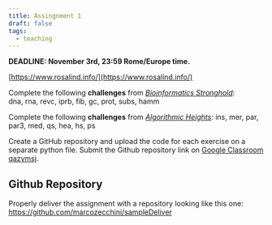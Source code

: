 ```yaml
---
title: Assingnment 1
draft: false
tags:
  - teaching
---
```

**DEADLINE: November 3rd, 23:59 Rome/Europe time.**

[https://www.rosalind.info/](https://www.rosalind.info/)  
  
Complete the following **challenges** from [*Bioinformatics Stronghold*](https://rosalind.info/problems/tree-view/):  
dna, rna, revc, iprb, fib, gc, prot, subs, hamm

Complete the following **challenges** from [*Algorithmic Heights*](https://rosalind.info/problems/tree-view/?location=algorithmic-heights): 
ins, mer, par, par3, med, qs, hea, hs, ps
  
Create a GitHub repository and upload the code for each exercise on a separate python file. Submit the Github repository link on [Google Classroom qazymsj](https://classroom.google.com/c/NzE4Mzc2NTI0NzE2?cjc=qazymsj).
## Github Repository
Properly deliver the assignment with a repository looking like this one: https://github.com/marcozecchini/sampleDeliver